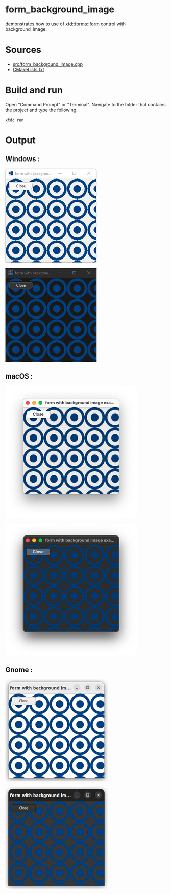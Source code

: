 # form_background_image

demonstrates how to use of [xtd::forms::form](https://gammasoft71.github.io/xtd/reference_guides/latest/classxtd_1_1forms_1_1form.html) control with background_image.

# Sources

* [src/form_background_image.cpp](src/form_background_image.cpp)
* [CMakeLists.txt](CMakeLists.txt)

# Build and run

Open "Command Prompt" or "Terminal". Navigate to the folder that contains the project and type the following:

```shell
xtdc run
```

# Output

## Windows :

![Screenshot](../../../../docs/pictures/examples/form_background_image_w.png)

![Screenshot](../../../../docs/pictures/examples/form_background_image_wd.png)

## macOS :

![Screenshot](../../../../docs/pictures/examples/form_background_image_m.png)

![Screenshot](../../../../docs/pictures/examples/form_background_image_md.png)

## Gnome :

![Screenshot](../../../../docs/pictures/examples/form_background_image_g.png)

![Screenshot](../../../../docs/pictures/examples/form_background_image_gd.png)

